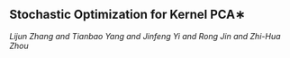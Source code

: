 ## Stochastic Optimization for Kernel PCA∗

*Lijun Zhang and Tianbao Yang and Jinfeng Yi and Rong Jin and Zhi-Hua Zhou*
